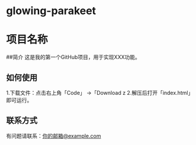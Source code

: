 # glowing-parakeet
# 项目名称 
##简介
这是我的第一个GitHub项目，用于实现XXX功能。 
## 如何使用 
1.下载文件：点击右上角「Code」 →「Download z 
2.解压后打开「index.html」即可运行。 
## 联系方式
有问题请联系：你的邮箱@example.com
